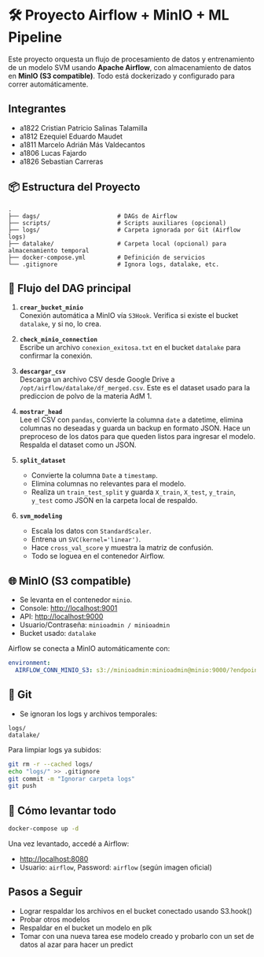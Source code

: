 # 🛠 Proyecto Airflow + MinIO + ML Pipeline

Este proyecto orquesta un flujo de procesamiento de datos y entrenamiento de un modelo SVM usando **Apache Airflow**, con almacenamiento de datos en **MinIO (S3 compatible)**. Todo está dockerizado y configurado para correr automáticamente.

## Integrantes
- a1822 Cristian Patricio Salinas Talamilla
- a1812 Ezequiel Eduardo Maudet
- a1811 Marcelo Adrián Más Valdecantos
- a1806 Lucas Fajardo
- a1826 Sebastian Carreras

## 📦 Estructura del Proyecto

```
.
├── dags/                      # DAGs de Airflow
├── scripts/                   # Scripts auxiliares (opcional)
├── logs/                      # Carpeta ignorada por Git (Airflow logs)
├── datalake/                  # Carpeta local (opcional) para almacenamiento temporal
├── docker-compose.yml         # Definición de servicios
└── .gitignore                 # Ignora logs, datalake, etc.
```

## 🔁 Flujo del DAG principal

1. **`crear_bucket_minio`**  
   Conexión automática a MinIO vía `S3Hook`. Verifica si existe el bucket `datalake`, y si no, lo crea.

2. **`check_minio_connection`**  
   Escribe un archivo `conexion_exitosa.txt` en el bucket `datalake` para confirmar la conexión.

3. **`descargar_csv`**  
   Descarga un archivo CSV desde Google Drive a `/opt/airflow/datalake/df_merged.csv`. Este es el dataset usado para la prediccion de polvo de la materia AdM 1. 

4. **`mostrar_head`**  
   Lee el CSV con `pandas`, convierte la columna `date` a datetime, elimina columnas no deseadas y guarda un backup en formato JSON.
   Hace un preproceso de los datos para que queden listos para ingresar el modelo. Respalda el dataset como un JSON.

6. **`split_dataset`**  
   - Convierte la columna `Date` a `timestamp`.
   - Elimina columnas no relevantes para el modelo.
   - Realiza un `train_test_split` y guarda `X_train`, `X_test`, `y_train`, `y_test` como JSON en la carpeta local de respaldo.

7. **`svm_modeling`**  
   - Escala los datos con `StandardScaler`.
   - Entrena un `SVC(kernel='linear')`.
   - Hace `cross_val_score` y muestra la matriz de confusión.
   - Todo se loguea en el contenedor Airflow.

## 🌐 MinIO (S3 compatible)

- Se levanta en el contenedor `minio`.
- Console: [http://localhost:9001](http://localhost:9001)
- API: [http://localhost:9000](http://localhost:9000)
- Usuario/Contraseña: `minioadmin / minioadmin`
- Bucket usado: `datalake`

Airflow se conecta a MinIO automáticamente con:

```yaml
environment:
  AIRFLOW_CONN_MINIO_S3: s3://minioadmin:minioadmin@minio:9000/?endpoint_url=http%3A%2F%2Fminio%3A9000
```

## 🧹 Git

- Se ignoran los logs y archivos temporales:
```
logs/
datalake/
```

Para limpiar logs ya subidos:

```bash
git rm -r --cached logs/
echo "logs/" >> .gitignore
git commit -m "Ignorar carpeta logs"
git push
```

## 🚀 Cómo levantar todo

```bash
docker-compose up -d
```

Una vez levantado, accedé a Airflow:
- [http://localhost:8080](http://localhost:8080)
- Usuario: `airflow`, Password: `airflow` (según imagen oficial)

## Pasos a Seguir
   - Lograr respaldar los archivos en el bucket conectado usando S3.hook()
   - Probar otros modelos
   - Respaldar en el bucket un modelo en plk
   - Tomar con una nueva tarea ese modelo creado y probarlo con un set de datos al azar para hacer un predict
